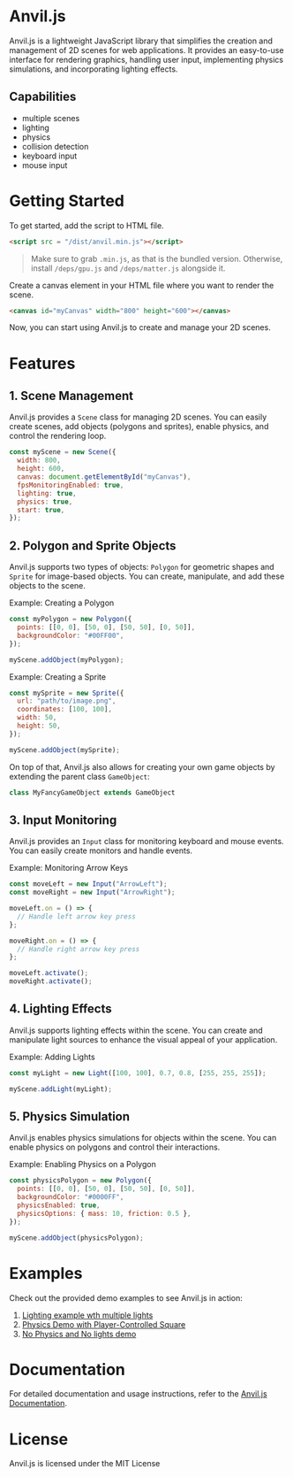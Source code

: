 # Anvil.js

Anvil.js is a lightweight JavaScript library that simplifies the creation and management of 2D scenes for web applications. It provides an easy-to-use interface for rendering graphics, handling user input, implementing physics simulations, and incorporating lighting effects.

## Capabilities
- multiple scenes
- lighting
- physics
- collision detection
- keyboard input
- mouse input

# Getting Started


To get started, add the script to HTML file.
```html
<script src = "/dist/anvil.min.js"></script>
```

> Make sure to grab `.min.js`, as that is the bundled version. Otherwise, install `/deps/gpu.js` and `/deps/matter.js` alongside it.

Create a canvas element in your HTML file where you want to render the scene.

```html
<canvas id="myCanvas" width="800" height="600"></canvas>
```


Now, you can start using Anvil.js to create and manage your 2D scenes.

# Features

## 1. Scene Management

Anvil.js provides a `Scene` class for managing 2D scenes. You can easily create scenes, add objects (polygons and sprites), enable physics, and control the rendering loop.

```js
const myScene = new Scene({
  width: 800,
  height: 600,
  canvas: document.getElementById("myCanvas"),
  fpsMonitoringEnabled: true,
  lighting: true,
  physics: true,
  start: true,
});
```

## 2. Polygon and Sprite Objects
Anvil.js supports two types of objects: `Polygon` for geometric shapes and `Sprite` for image-based objects. You can create, manipulate, and add these objects to the scene.

Example: Creating a Polygon
```js
const myPolygon = new Polygon({
  points: [[0, 0], [50, 0], [50, 50], [0, 50]],
  backgroundColor: "#00FF00",
});

myScene.addObject(myPolygon);
```

Example: Creating a Sprite
```js
const mySprite = new Sprite({
  url: "path/to/image.png",
  coordinates: [100, 100],
  width: 50,
  height: 50,
});

myScene.addObject(mySprite);
```

On top of that, Anvil.js also allows for creating your own game objects by extending the parent class `GameObject`:

```js
class MyFancyGameObject extends GameObject
```

## 3. Input Monitoring
Anvil.js provides an `Input` class for monitoring keyboard and mouse events. You can easily create monitors and handle events.

Example: Monitoring Arrow Keys
```js
const moveLeft = new Input("ArrowLeft");
const moveRight = new Input("ArrowRight");

moveLeft.on = () => {
  // Handle left arrow key press
};

moveRight.on = () => {
  // Handle right arrow key press
};

moveLeft.activate();
moveRight.activate();
```

## 4. Lighting Effects
Anvil.js supports lighting effects within the scene. You can create and manipulate light sources to enhance the visual appeal of your application.

Example: Adding Lights
```js
const myLight = new Light([100, 100], 0.7, 0.8, [255, 255, 255]);

myScene.addLight(myLight);
```

## 5. Physics Simulation
Anvil.js enables physics simulations for objects within the scene. You can enable physics on polygons and control their interactions.

Example: Enabling Physics on a Polygon
```js
const physicsPolygon = new Polygon({
  points: [[0, 0], [50, 0], [50, 50], [0, 50]],
  backgroundColor: "#0000FF",
  physicsEnabled: true,
  physicsOptions: { mass: 10, friction: 0.5 },
});

myScene.addObject(physicsPolygon);
```

# Examples

Check out the provided demo examples to see Anvil.js in action:

1. [Lighting example wth multiple lights](/demos/demo1.html)
2. [Physics Demo with Player-Controlled Square](/demos/demo2.html)
3. [No Physics and No lights demo](/demos/demo3.html)

# Documentation

For detailed documentation and usage instructions, refer to the [Anvil.js Documentation](https://github.com/sojs-coder/Anvil/wiki).

# License

Anvil.js is licensed under the MIT License
